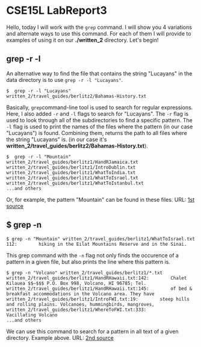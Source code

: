 # CSE15L LabReport3
Hello, today I will work with the `grep` command. I will show you 4 variations and alternate ways to use this command. For each of them I will provide to examples of using it on our **./written_2** directory. Let's begin!
##  grep -r -l
An alternative way to find the file that contains the string "Lucayans" in the data directory is to use `grep -r -l "Lucayans"`.
```
$  grep -r -l "Lucayans"
written_2/travel_guides/berlitz2/Bahamas-History.txt
```
Basically, `grep`command-line tool is used to search for regular expressions. Here, I also added `-r` and `-l` flags to search for "Lucayans". The `-r` flag is used to look through all of the subdirectories to find a specific pattern. The `-l` flag is used to print the names of the files where the pattern (in our case "Lucayans") is found. Combining them, returns the path to all files where the string "Lucayans" is. (in our case it's **written_2/travel_guides/berlitz2/Bahamas-History.txt**).
```
$  grep -r -l "Mountain"
written_2/travel_guides/berlitz1/HandRJamaica.txt
written_2/travel_guides/berlitz1/IntroDublin.txt
written_2/travel_guides/berlitz1/WhatToIndia.txt
written_2/travel_guides/berlitz1/WhatToIsrael.txt
written_2/travel_guides/berlitz1/WhatToIstanbul.txt
...and others
```
Or, for example, the pattern "Mountain" can be found in these files.
URL: [1st source](https://geekflare.com/grep-command-examples/)

## $ grep -n
```
$ grep -n "Mountain" written_2/travel_guides/berlitz1/WhatToIsrael.txt
112:        hiking in the Eilat Mountains Reserve and in the Sinai.
```
This grep command with the `-n` flag not only finds the occurence of a pattern in a given file, but also prints the line where this pattern is.
```
$ grep -n "Volcano" written_2/travel_guides/berlitz1/*.txt
written_2/travel_guides/berlitz1/HandRHawaii.txt:142:        Chalet Kilauea $$–$$$ P.O. Box 998, Volcano, HI 96785; Tel.
written_2/travel_guides/berlitz1/HandRHawaii.txt:145:        of bed & breakfast accommodations in the Volcano area. They have
written_2/travel_guides/berlitz1/IntroFWI.txt:19:        steep hills and rolling plains. Volcanoes, hummingbirds, mangroves,
written_2/travel_guides/berlitz1/WhereToFWI.txt:333:        Vacillating Volcano
...and others
```
We can use this command to search for a pattern in all text of a given directory. Example above.
URL: [2nd source](https://geekflare.com/grep-command-examples/)

##
